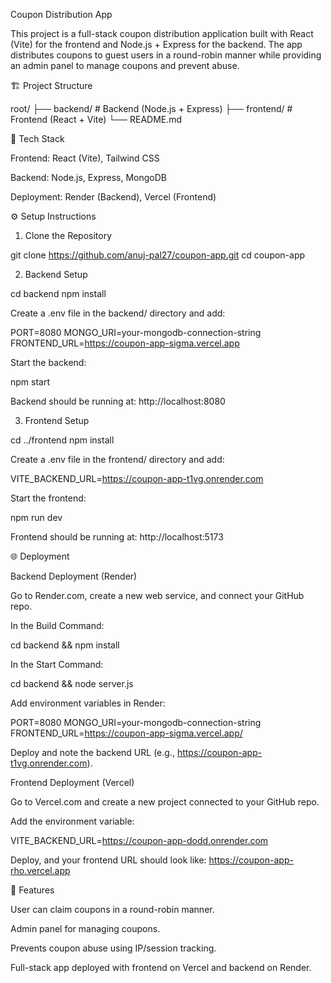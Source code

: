 Coupon Distribution App

This project is a full-stack coupon distribution application built with React (Vite) for the frontend and Node.js + Express for the backend. The app distributes coupons to guest users in a round-robin manner while providing an admin panel to manage coupons and prevent abuse.

🏗️ Project Structure

root/
├── backend/       # Backend (Node.js + Express)
├── frontend/      # Frontend (React + Vite)
└── README.md

🚀 Tech Stack

Frontend: React (Vite), Tailwind CSS

Backend: Node.js, Express, MongoDB

Deployment: Render (Backend), Vercel (Frontend)

⚙️ Setup Instructions

1. Clone the Repository

git clone https://github.com/anuj-pal27/coupon-app.git
cd coupon-app

2. Backend Setup

cd backend
npm install

Create a .env file in the backend/ directory and add:

PORT=8080
MONGO_URI=your-mongodb-connection-string
FRONTEND_URL=https://coupon-app-sigma.vercel.app

Start the backend:

npm start

Backend should be running at: http://localhost:8080 

3. Frontend Setup

cd ../frontend
npm install

Create a .env file in the frontend/ directory and add:

VITE_BACKEND_URL=https://coupon-app-t1vg.onrender.com

Start the frontend:

npm run dev

Frontend should be running at: http://localhost:5173

🌐 Deployment

Backend Deployment (Render)

Go to Render.com, create a new web service, and connect your GitHub repo.

In the Build Command:

cd backend && npm install

In the Start Command:

cd backend && node server.js

Add environment variables in Render:

PORT=8080
MONGO_URI=your-mongodb-connection-string
FRONTEND_URL=https://coupon-app-sigma.vercel.app/

Deploy and note the backend URL (e.g., https://coupon-app-t1vg.onrender.com).

Frontend Deployment (Vercel)

Go to Vercel.com and create a new project connected to your GitHub repo.

Add the environment variable:

VITE_BACKEND_URL=https://coupon-app-dodd.onrender.com

Deploy, and your frontend URL should look like: https://coupon-app-rho.vercel.app

📌 Features

User can claim coupons in a round-robin manner.

Admin panel for managing coupons.

Prevents coupon abuse using IP/session tracking.

Full-stack app deployed with frontend on Vercel and backend on Render.
